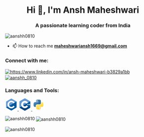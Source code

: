 <h1 align="center">Hi 👋, I'm Ansh Maheshwari</h1>
<h3 align="center">A passionate learning coder from India</h3>

<p align="left"> <img src="https://komarev.com/ghpvc/?username=aanshh0810&label=Profile%20views&color=0e75b6&style=flat" alt="aanshh0810" /> </p>

- 📫 How to reach me **maheshwariansh1669@gmail.com**

<h3 align="left">Connect with me:</h3>
<p align="left">
<a href="https://linkedin.com/in/https://www.linkedin.com/in/ansh-maheshwari-b3829a1bb" target="blank"><img align="center" src="https://raw.githubusercontent.com/rahuldkjain/github-profile-readme-generator/master/src/images/icons/Social/linked-in-alt.svg" alt="https://www.linkedin.com/in/ansh-maheshwari-b3829a1bb" height="30" width="40" /></a>
<a href="https://instagram.com/aanshh_0810" target="blank"><img align="center" src="https://raw.githubusercontent.com/rahuldkjain/github-profile-readme-generator/master/src/images/icons/Social/instagram.svg" alt="aanshh_0810" height="30" width="40" /></a>
</p>

<h3 align="left">Languages and Tools:</h3>
<p align="left"> <a href="https://www.cprogramming.com/" target="_blank" rel="noreferrer"> <img src="https://raw.githubusercontent.com/devicons/devicon/master/icons/c/c-original.svg" alt="c" width="40" height="40"/> </a> <a href="https://www.w3schools.com/cpp/" target="_blank" rel="noreferrer"> <img src="https://raw.githubusercontent.com/devicons/devicon/master/icons/cplusplus/cplusplus-original.svg" alt="cplusplus" width="40" height="40"/> </a> <a href="https://www.python.org" target="_blank" rel="noreferrer"> <img src="https://raw.githubusercontent.com/devicons/devicon/master/icons/python/python-original.svg" alt="python" width="40" height="40"/> </a> </p>

<p><img align="left" src="https://github-readme-stats.vercel.app/api/top-langs?username=aanshh0810&show_icons=true&locale=en&layout=compact" alt="aanshh0810" /></p>

<p>&nbsp;<img align="center" src="https://github-readme-stats.vercel.app/api?username=aanshh0810&show_icons=true&locale=en" alt="aanshh0810" /></p>

<p><img align="center" src="https://github-readme-streak-stats.herokuapp.com/?user=aanshh0810&" alt="aanshh0810" /></p>
